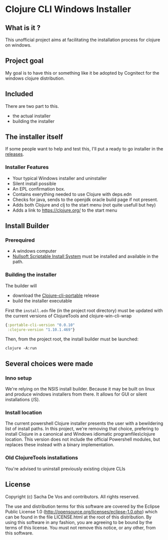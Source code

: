 # Clojure CLI Windows Installer
## What is it ?
This unofficial project aims at facilitating the installation process for clojure on windows. 
## Project goal
My goal is to have this or something like it be adopted by Cognitect for the windows clojure distribution.
## Included
There are two part to this. 
- the actual installer
- building the installer
## The installer itself
If some people want to help and test this, I'll put a ready to go installer in the [releases](https://github.com/cark/Clojure-CLI-Windows-Installer/releases).
### Installer Features
- Your typical Windows installer and uninstaller
- Silent install possible
- An EPL confirmation box.
- Contains exerything needed to use Clojure with deps.edn
- Checks for java, sends to the openjdk oracle build page if not present.
- Adds both Clojure and clj to the start menu (not quite usefull but hey)
- Adds a link to https://clojure.org/ to the start menu
## Install Builder
### Prerequired
- A windows computer
- [Nullsoft Scriptable Install System](https://nsis.sourceforge.io/Main_Page) must be installed and available in the path.
### Building the installer
The builder will
- download the [Clojure-cli-portable](https://github.com/cark/clojure-cli-portable) release
- build the installer executable

First the `install.edn` file (in the project root directory) must be updated with the current versions of ClojureTools and clojure-win-cli-wrap
```clojure
{:portable-cli-version "0.0.10"
 :clojure-version "1.10.1.469"}
```

Then, from the project root, the install builder must be launched:
```
clojure -A:run
```
## Several choices were made 
### Inno setup
We're relying on the NSIS install builder. Because it may be built on linux and produce windows installers from there. It allows for GUI or silent installations (/S).
### Install location
The current powershell Clojure installer presents the user with a bewildering list of install paths. In this project, we're removing that choice, prefering to install Clojure in a canonical and Windows idiomatic programfiles\clojure location.
This version does not include the official Powershell modules, but replaces these instead with a binary implementation.
### Old ClojureTools installations
You're advised to uninstall previously existing clojure CLIs
## License
Copyright (c) Sacha De Vos and contributors. All rights reserved.

The use and distribution terms for this software are covered by the Eclipse Public License 1.0 (http://opensource.org/licenses/eclipse-1.0.php) which can be found in the file LICENSE.html at the root of this distribution. By using this software in any fashion, you are agreeing to be bound by the terms of this license. You must not remove this notice, or any other, from this software.

